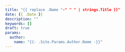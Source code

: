 ```yaml
---
title: "{{ replace .Name "-" " " | strings.Title }}"
date: {{ .Date }}
description: ""
keywords: []
draft: true
params:
  author:
    name: "{{- .Site.Params.Author.Name -}}"
---
```

